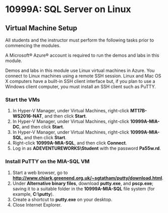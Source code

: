 # 10999A: SQL Server on Linux

## Virtual Machine Setup

All students and the instructor must perform the following tasks prior to commencing the modules.

A Microsoft® Azure® account is required to run the demos and labs in this module.

Demos and labs in this module use Linux virtual machines in Azure. You connect to Linux machines using a remote SSH session. Linux and Mac OS X computers have a built-in SSH client interface but, if you plan to use a Windows client computer, you must install an SSH client such as PuTTY.

### Start the VMs

1. In Hyper-V Manager, under Virtual Machines, right-click **MT17B-WS2016-NAT**, and then click **Start**.
2. In Hyper-V Manager, under Virtual Machines, right-click **10999A-MIA-DC**, and then click **Start**.
3. In Hyper-V Manager, under Virtual Machines, right-click **10999A-MIA-SQL**, and then click **Start**.
4. Right-click **10999A-MIA-SQL**, and then click **Connect**.
5. Log in as **ADEVENTUREWORKS\Student** with the password **Pa55w.rd**.

### Install PuTTY on the MIA-SQL VM

1. Start a web browser, go to **http://www.chiark.greenend.org.uk/~sgtatham/putty/download.html**.
2. Under **Alternative binary files**, download **putty.exe**, and **pscp.exe**; saving it to a suitable folder in the **10999A-MIA-SQL** file system (for example, **C:\putty**).
3. Create a shortcut to **putty.exe** on your desktop.
4. Close Internet Explorer.
